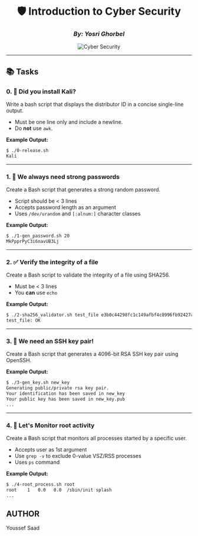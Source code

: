 <div align="center">

# 🛡️ Introduction to Cyber Security  
### *By: Yosri Ghorbel*

![Cyber Security](https://camo.githubusercontent.com/7c23294a8c1f8a42412a8fd42193d8bb0026d0540733bf77765608b32d223ebd/68747470733a2f2f6d656469612e6c6963646e2e636f6d2f646d732f696d6167652f4335363132415146494175744e494c634b70512f61727469636c652d636f7665725f696d6167652d736872696e6b5f3630305f323030302f302f313630333236333330383236373f653d3231343734383336343726763d6265746126743d444f796e4f59313369534c4633724e654539456f75724a386d6271734745764f442d68554d74384a69794d)

</div>

---

## 📚 Tasks

### 0. 🚀 Did you install Kali?
Write a bash script that displays the distributor ID in a concise single-line output.  
- Must be one line only and include a newline.
- Do **not** use `awk`.

**Example Output:**
```bash
$ ./0-release.sh
Kali
```

---

### 1. 🔐 We always need strong passwords
Create a Bash script that generates a strong random password.
- Script should be < 3 lines
- Accepts password length as an argument
- Uses `/dev/urandom` and `[:alnum:]` character classes

**Example Output:**
```bash
$ ./1-gen_password.sh 20
MkPpprPyC3i6navUB3Lj
```

---

### 2. ✅ Verify the integrity of a file
Create a Bash script to validate the integrity of a file using SHA256.
- Must be < 3 lines
- You **can** use `echo`

**Example Output:**
```bash
$ ./2-sha256_validator.sh test_file e3b0c44298fc1c149afbf4c8996fb92427ae41e4649b934ca495991b7852b855
test_file: OK
```

---

### 3. 🔑 We need an SSH key pair!
Create a Bash script that generates a 4096-bit RSA SSH key pair using OpenSSH.

**Example Output:**
```bash
$ ./3-gen_key.sh new_key
Generating public/private rsa key pair.
Your identification has been saved in new_key
Your public key has been saved in new_key.pub
...
```

---

### 4. 📡 Let's Monitor root activity
Create a Bash script that monitors all processes started by a specific user.
- Accepts user as 1st argument
- Use `grep -v` to exclude 0-value VSZ/RSS processes
- Uses `ps` command

**Example Output:**
```bash
$ ./4-root_process.sh root
root    1   0.0   0.0  /sbin/init splash
...
```
## AUTHOR
Youssef Saad

